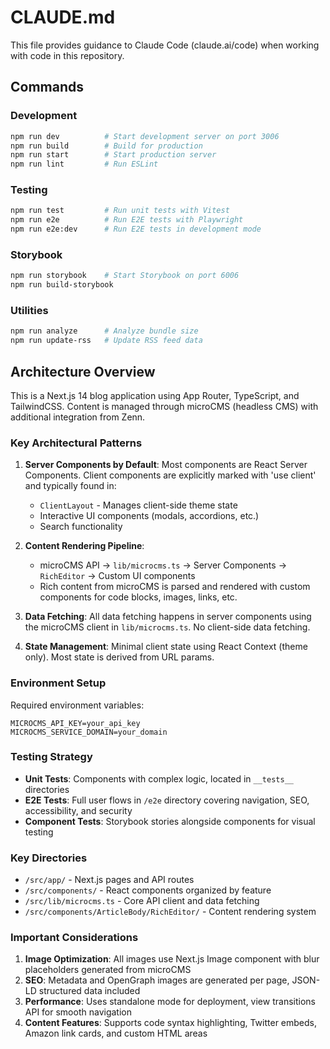 # CLAUDE.md

This file provides guidance to Claude Code (claude.ai/code) when working with code in this repository.

## Commands

### Development
```bash
npm run dev          # Start development server on port 3006
npm run build        # Build for production
npm run start        # Start production server
npm run lint         # Run ESLint
```

### Testing
```bash
npm run test         # Run unit tests with Vitest
npm run e2e          # Run E2E tests with Playwright
npm run e2e:dev      # Run E2E tests in development mode
```

### Storybook
```bash
npm run storybook    # Start Storybook on port 6006
npm run build-storybook
```

### Utilities
```bash
npm run analyze      # Analyze bundle size
npm run update-rss   # Update RSS feed data
```

## Architecture Overview

This is a Next.js 14 blog application using App Router, TypeScript, and TailwindCSS. Content is managed through microCMS (headless CMS) with additional integration from Zenn.

### Key Architectural Patterns

1. **Server Components by Default**: Most components are React Server Components. Client components are explicitly marked with 'use client' and typically found in:
   - `ClientLayout` - Manages client-side theme state
   - Interactive UI components (modals, accordions, etc.)
   - Search functionality

2. **Content Rendering Pipeline**: 
   - microCMS API → `lib/microcms.ts` → Server Components → `RichEditor` → Custom UI components
   - Rich content from microCMS is parsed and rendered with custom components for code blocks, images, links, etc.

3. **Data Fetching**: All data fetching happens in server components using the microCMS client in `lib/microcms.ts`. No client-side data fetching.

4. **State Management**: Minimal client state using React Context (theme only). Most state is derived from URL params.

### Environment Setup

Required environment variables:
```
MICROCMS_API_KEY=your_api_key
MICROCMS_SERVICE_DOMAIN=your_domain
```

### Testing Strategy

- **Unit Tests**: Components with complex logic, located in `__tests__` directories
- **E2E Tests**: Full user flows in `/e2e` directory covering navigation, SEO, accessibility, and security
- **Component Tests**: Storybook stories alongside components for visual testing

### Key Directories

- `/src/app/` - Next.js pages and API routes
- `/src/components/` - React components organized by feature
- `/src/lib/microcms.ts` - Core API client and data fetching
- `/src/components/ArticleBody/RichEditor/` - Content rendering system

### Important Considerations

1. **Image Optimization**: All images use Next.js Image component with blur placeholders generated from microCMS
2. **SEO**: Metadata and OpenGraph images are generated per page, JSON-LD structured data included
3. **Performance**: Uses standalone mode for deployment, view transitions API for smooth navigation
4. **Content Features**: Supports code syntax highlighting, Twitter embeds, Amazon link cards, and custom HTML areas